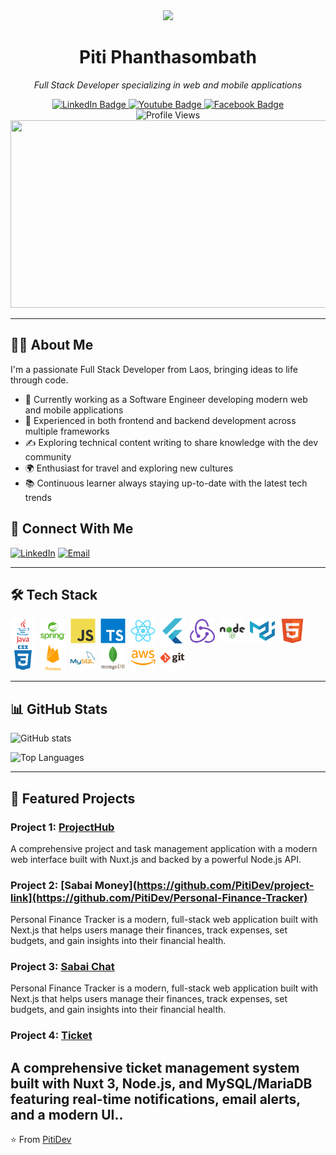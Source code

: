 <div id="header" align="center">
  <img src="https://media.giphy.com/media/M9gbBd9nbDrOTu1Mqx/giphy.gif" width="100"/>
  <h1>Piti Phanthasombath</h1>
  <p><i>Full Stack Developer specializing in web and mobile applications</i></p>
</div>

<div align="center" id="badges">
  <a href="https://www.linkedin.com/in/piti-phanthasombath-ba2b87153">
    <img src="https://img.shields.io/badge/LinkedIn-blue?style=for-the-badge&logo=linkedin&logoColor=white" alt="LinkedIn Badge"/>
  </a>
  <a href="https://www.youtube.com/channel/UCufbXHBTxvlMJitWhXy_c7g">
    <img src="https://img.shields.io/badge/YouTube-red?style=for-the-badge&logo=youtube&logoColor=white" alt="Youtube Badge"/>
  </a>
  <a href="https://www.facebook.com/piti.laos/">
    <img src="https://img.shields.io/badge/Facebook-blue?style=for-the-badge&logo=facebook&logoColor=white" alt="Facebook Badge"/>
  </a>
  <br>
  <img src="https://komarev.com/ghpvc/?username=PitiDev&style=flat-square&color=blue" alt="Profile Views"/>
</div>

<div align="center">
  <img src="https://media.giphy.com/media/dWesBcTLavkZuG35MI/giphy.gif" width="600" height="300"/>
</div>

---

## 👨‍💻 About Me

I'm a passionate Full Stack Developer from Laos, bringing ideas to life through code.

- 🔭 Currently working as a Software Engineer developing modern web and mobile applications
- 🌱 Experienced in both frontend and backend development across multiple frameworks
- ✍️ Exploring technical content writing to share knowledge with the dev community
- 🌍 Enthusiast for travel and exploring new cultures
- 📚 Continuous learner always staying up-to-date with the latest tech trends

## 🤝 Connect With Me

[![LinkedIn](https://img.shields.io/badge/-Piti_Phanthasombath-blue?style=flat&logo=Linkedin&logoColor=white)](https://www.linkedin.com/in/piti-phanthasombath-ba2b87153)
[![Email](https://img.shields.io/badge/-Email_Me-D14836?style=flat&logo=Gmail&logoColor=white)](mailto:your.email@example.com)

---

## 🛠️ Tech Stack

<div>
  <img src="https://github.com/devicons/devicon/blob/master/icons/java/java-original-wordmark.svg" title="Java" alt="Java" width="40" height="40"/>&nbsp;
  <img src="https://github.com/devicons/devicon/blob/master/icons/spring/spring-original-wordmark.svg" title="Spring" alt="Spring" width="40" height="40"/>&nbsp;
  <img src="https://github.com/devicons/devicon/blob/master/icons/javascript/javascript-original.svg" title="JavaScript" alt="JavaScript" width="40" height="40"/>&nbsp;
  <img src="https://github.com/devicons/devicon/blob/master/icons/typescript/typescript-original.svg" title="TypeScript" alt="TypeScript" width="40" height="40"/>&nbsp;
  <img src="https://github.com/devicons/devicon/blob/master/icons/react/react-original.svg" title="React" alt="React" width="40" height="40"/>&nbsp;
  <img src="https://github.com/devicons/devicon/blob/master/icons/flutter/flutter-original.svg" title="Flutter" alt="Flutter" width="40" height="40"/>&nbsp;
  <img src="https://github.com/devicons/devicon/blob/master/icons/redux/redux-original.svg" title="Redux" alt="Redux" width="40" height="40"/>&nbsp;
  <img src="https://github.com/devicons/devicon/blob/master/icons/nodejs/nodejs-original-wordmark.svg" title="NodeJS" alt="NodeJS" width="40" height="40"/>&nbsp;
  <img src="https://github.com/devicons/devicon/blob/master/icons/materialui/materialui-original.svg" title="Material UI" alt="Material UI" width="40" height="40"/>&nbsp;
  <img src="https://github.com/devicons/devicon/blob/master/icons/html5/html5-original.svg" title="HTML5" alt="HTML" width="40" height="40"/>&nbsp;
  <img src="https://github.com/devicons/devicon/blob/master/icons/css3/css3-plain-wordmark.svg" title="CSS3" alt="CSS" width="40" height="40"/>&nbsp;
  <img src="https://github.com/devicons/devicon/blob/master/icons/firebase/firebase-plain-wordmark.svg" title="Firebase" alt="Firebase" width="40" height="40"/>&nbsp;
  <img src="https://github.com/devicons/devicon/blob/master/icons/mysql/mysql-original-wordmark.svg" title="MySQL" alt="MySQL" width="40" height="40"/>&nbsp;
  <img src="https://github.com/devicons/devicon/blob/master/icons/mongodb/mongodb-original-wordmark.svg" title="MongoDB" alt="MongoDB" width="40" height="40"/>&nbsp;
  <img src="https://github.com/devicons/devicon/blob/master/icons/amazonwebservices/amazonwebservices-plain-wordmark.svg" title="AWS" alt="AWS" width="40" height="40"/>&nbsp;
  <img src="https://github.com/devicons/devicon/blob/master/icons/git/git-original-wordmark.svg" title="Git" alt="Git" width="40" height="40"/>
</div>

---

## 📊 GitHub Stats

![GitHub stats](https://github-readme-stats.vercel.app/api?username=PitiDev&show_icons=true&theme=radical)

![Top Languages](https://github-readme-stats.vercel.app/api/top-langs/?username=PitiDev&layout=compact&theme=radical)

---

## 🌟 Featured Projects

### Project 1: [ProjectHub](https://github.com/PitiDev/workhub-projects-management)
A comprehensive project and task management application with a modern web interface built with Nuxt.js and backed by a powerful Node.js API.

### Project 2: [Sabai Money](https://github.com/PitiDev/project-link](https://github.com/PitiDev/Personal-Finance-Tracker)
Personal Finance Tracker is a modern, full-stack web application built with Next.js that helps users manage their finances, track expenses, set budgets, and gain insights into their financial health.

### Project 3: [Sabai Chat](https://github.com/PitiDev/sabai_chat)
Personal Finance Tracker is a modern, full-stack web application built with Next.js that helps users manage their finances, track expenses, set budgets, and gain insights into their financial health.

### Project 4: [Ticket](https://github.com/PitiDev/ticket-application)
A comprehensive ticket management system built with Nuxt 3, Node.js, and MySQL/MariaDB featuring real-time notifications, email alerts, and a modern UI..
---

⭐️ From [PitiDev](https://github.com/PitiDev)
